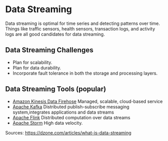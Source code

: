 # **Data Streaming**

Data streaming is optimal for time series and detecting patterns over time.
Things like traffic sensors, health sensors, transaction logs, and activity logs are all good candidates for data streaming.

## Data Streaming Challenges
- Plan for scalability.
- Plan for data durability.
- Incorporate fault tolerance in both the storage and processing layers.
  
## Data Streaming Tools (popular)
- [Amazon Kinesis Data Firehose](https://aws.amazon.com/kinesis/data-firehose/) Managed, scalable, cloud-based service
- [Apache Kafka](https://kafka.apache.org/) Distributed publish-subscribe messaging system,integrates applications and data streams
- [Apache Flink](https://flink.apache.org/) Distributed computation over data streams
- [Apache Storm](https://storm.apache.org/) High data velocity.






Sources:
https://dzone.com/articles/what-is-data-streaming

